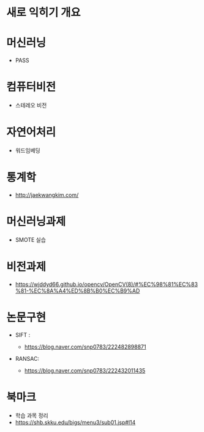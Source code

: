 # 새로 익히기 개요

# 머신러닝

+ PASS

# 컴퓨터비전
  
  + 스테레오 비전
   
# 자연어처리 
    
  + 워드임베딩 

# 통계학

  + http://jaekwangkim.com/

# 머신러닝과제

+ SMOTE 실습 

# 비전과제

+ https://wjddyd66.github.io/opencv/OpenCV(8)/#%EC%98%81%EC%83%81-%EC%8A%A4%ED%8B%B0%EC%B9%AD

# 논문구현

+ SIFT : 
  + https://blog.naver.com/snp0783/222482898871

+ RANSAC:
  + https://blog.naver.com/snp0783/222432011435
 
 # 북마크
 
 + 학습 과목 정리 
  + https://shb.skku.edu/bigs/menu3/sub01.jsp#l14 

